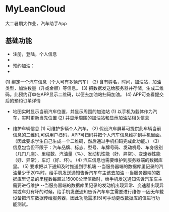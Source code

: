# MyLeanCloud

大二暑期大作业，汽车助手App

## 基础功能

-	注册，登陆，个人信息
-	
-	预约加油：
-	
(1)	绑定一个汽车信息（个人可有多辆汽车）
(2)	含有姓名，时间，加油站，加油类型，加油数量（升或金额）等信息。
(3)	把数据发送给服务器并存储，生成二维码。此预约订单在APP显示二维码，以便去加油站扫码加油。
(4)	APP可查看提交后的预约订单详情

-	地图实时显示当前汽车位置，并显示周围的加油站
(1)	以手机为载体作为汽车，实时更新当先位置
(2)	并显示周围的加油站和显示加油站相关信息

-	维护车辆信息
(1)	可维护多辆个人汽车。
(2)	假设汽车屏幕可提供此车辆当前信息的二维码,可供用户扫码，APP可扫码并把个人汽车信息维护到手机里面。（因此要求学生自己生成一个二维码，然后通过手机扫码完成此功能。）
(3)	信息包含但不限于：汽车品牌、标志、型号、车牌号码、发动机号、车身级别（几门几座）、里程数、汽油量（%）、发动机性能（好、异常）、变速器性能（好、异常），车灯（好、坏）。
(4)	汽车信息也需要维护到服务器端的数据库里。
(5)	要求把以下通知及时推送到手机端
--当服务器端的数据库里记录的汽油量少于20%时，给手机发送通知告诉汽车车主该去加油
--当服务器端的数据库里记录的里程数每超过15000公里倍数时，给手机发送通知告诉汽车车主需要进行维护
--当服务器端的数据库里记录的发动机出现异常、变速器出现异常或车灯有坏的时候，给手机发送通知告诉汽车车主需要进行维修
--因无车载设备把汽车数据传给服务器，因此功能需求(5)可手动更改数据库的值进行功能测试。

